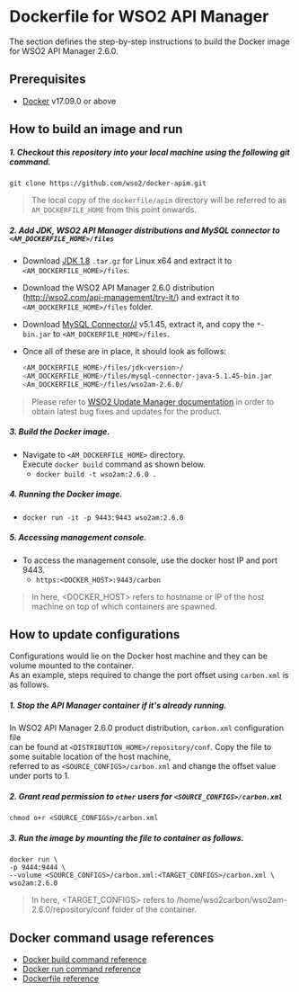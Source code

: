 # Dockerfile for WSO2 API Manager #
The section defines the step-by-step instructions to build the Docker image for WSO2 API Manager 2.6.0.

## Prerequisites

* [Docker](https://www.docker.com/get-docker) v17.09.0 or above

## How to build an image and run
##### 1. Checkout this repository into your local machine using the following git command.
```
git clone https://github.com/wso2/docker-apim.git
```

>The local copy of the `dockerfile/apim` directory will be referred to as `AM_DOCKERFILE_HOME` from this point onwards.

##### 2. Add JDK, WSO2 API Manager distributions and MySQL connector to `<AM_DOCKERFILE_HOME>/files`
- Download [JDK 1.8](http://www.oracle.com/technetwork/java/javase/downloads/jdk8-downloads-2133151.html) `.tar.gz` for Linux x64
and extract it to `<AM_DOCKERFILE_HOME>/files`.
- Download the WSO2 API Manager 2.6.0 distribution (http://wso2.com/api-management/try-it/)
and extract it to `<AM_DOCKERFILE_HOME>/files` folder.
- Download [MySQL Connector/J](https://dev.mysql.com/downloads/connector/j/) v5.1.45, extract it, and copy the `*-bin.jar` to `<AM_DOCKERFILE_HOME>/files`.
- Once all of these are in place, it should look as follows:

  ```bash
  <AM_DOCKERFILE_HOME>/files/jdk<version>/
  <AM_DOCKERFILE_HOME>/files/mysql-connector-java-5.1.45-bin.jar
  <Am_DOCKERFILE_HOME>/files/wso2am-2.6.0/
  ```
>Please refer to [WSO2 Update Manager documentation]( https://docs.wso2.com/display/WUM300/WSO2+Update+Manager)
in order to obtain latest bug fixes and updates for the product.

##### 3. Build the Docker image.
- Navigate to `<AM_DOCKERFILE_HOME>` directory. <br>
  Execute `docker build` command as shown below.
    + `docker build -t wso2am:2.6.0 .`
    
##### 4. Running the Docker image.
- `docker run -it -p 9443:9443 wso2am:2.6.0`

##### 5. Accessing management console.
- To access the management console, use the docker host IP and port 9443.
    + `https:<DOCKER_HOST>:9443/carbon`
    
>In here, <DOCKER_HOST> refers to hostname or IP of the host machine on top of which containers are spawned.


## How to update configurations
Configurations would lie on the Docker host machine and they can be volume mounted to the container. <br>
As an example, steps required to change the port offset using `carbon.xml` is as follows.

##### 1. Stop the API Manager container if it's already running.
In WSO2 API Manager 2.6.0 product distribution, `carbon.xml` configuration file <br>
can be found at `<DISTRIBUTION_HOME>/repository/conf`. Copy the file to some suitable location of the host machine, <br>
referred to as `<SOURCE_CONFIGS>/carbon.xml` and change the offset value under ports to 1.

##### 2. Grant read permission to `other` users for `<SOURCE_CONFIGS>/carbon.xml`
```
chmod o+r <SOURCE_CONFIGS>/carbon.xml
```

##### 3. Run the image by mounting the file to container as follows.
```
docker run \
-p 9444:9444 \
--volume <SOURCE_CONFIGS>/carbon.xml:<TARGET_CONFIGS>/carbon.xml \
wso2am:2.6.0
```

>In here, <TARGET_CONFIGS> refers to /home/wso2carbon/wso2am-2.6.0/repository/conf folder of the container.


## Docker command usage references

* [Docker build command reference](https://docs.docker.com/engine/reference/commandline/build/)
* [Docker run command reference](https://docs.docker.com/engine/reference/run/)
* [Dockerfile reference](https://docs.docker.com/engine/reference/builder/)
